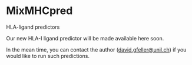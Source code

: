 # MixMHCpred
HLA-ligand predictors

Our new HLA-I ligand predictor will be made available here soon.

In the mean time, you can contact the author (david.gfeller@unil.ch) if you would like to run such predictions.
